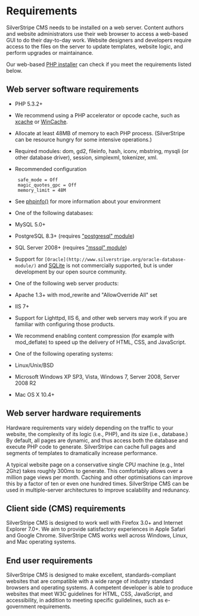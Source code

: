 # Requirements

SilverStripe CMS needs to be installed on a web server. Content authors and website administrators use their web browser to access a web-based GUI to 
do their day-to-day work. Website designers and developers require access to the files on the server to update templates, 
website logic, and perform upgrades or maintainance.

Our web-based [PHP installer](/installation) can check if you meet the requirements listed below.

## Web server software requirements

 * PHP 5.3.2+
 * We recommend using a PHP accelerator or opcode cache, such as [xcache](http://xcache.lighttpd.net/) or [WinCache](http://www.iis.net/download/wincacheforphp).
 * Allocate at least 48MB of memory to each PHP process. (SilverStripe can be resource hungry for some intensive operations.)
 * Required modules: dom, gd2, fileinfo, hash, iconv, mbstring, mysqli (or other database driver), session, simplexml, tokenizer, xml.
 * Recommended configuration

		safe_mode = Off
		magic_quotes_gpc = Off
		memory_limit = 48M

 * See [phpinfo()](http://php.net/manual/en/function.phpinfo.php) for more information about your environment
 * One of the following databases: 
  * MySQL 5.0+
  * PostgreSQL 8.3+ (requires ["postgresql" module](http://silverstripe.org/postgresql-module))
  * SQL Server 2008+ (requires ["mssql" module](http://silverstripe.org/microsoft-sql-server-database/))
  * Support for `[Oracle](http://www.silverstripe.org/oracle-database-module/)` and [SQLite](http://silverstripe.org/sqlite-database/) is not commercially supported, but is under development by our open source community.
 * One of the following web server products: 
  * Apache 1.3+ with mod_rewrite and "AllowOverride All" set
  * IIS 7+
  * Support for Lighttpd, IIS 6, and other web servers may work if you are familiar with configuring those products.
 * We recommend enabling content compression (for example with mod_deflate) to speed up the delivery of HTML, CSS, and JavaScript.
 * One of the following operating systems:
  * Linux/Unix/BSD
  * Microsoft Windows XP SP3, Vista, Windows 7, Server 2008, Server 2008 R2
  * Mac OS X 10.4+

## Web server hardware requirements

Hardware requirements vary widely depending on the traffic to your website, the complexity of its logic (i.e., PHP), and its size (i.e., database.) By default, all pages are dynamic, and thus access both the database and execute PHP code to generate. SilverStripe can cache full pages and segments of templates to dramatically increase performance.

A typical website page on a conservative single CPU machine (e.g., Intel 2Ghz) takes roughly 300ms to generate. This comfortably allows over a million page views per month. Caching and other optimisations can improve this by a factor of ten or even one hundred times. SilverStripe CMS can be used in multiple-server architectures to improve scalability and redunancy.

## Client side (CMS) requirements

SilverStripe CMS is designed to work well with Firefox 3.0+ and Internet Explorer 7.0+. We aim to provide satisfactory experiences in Apple Safari and Google Chrome. SilverStripe CMS works well across Windows, Linux, and Mac operating systems.

## End user requirements ##

SilverStripe CMS is designed to make excellent, standards-compliant websites that are compatible with a wide range of industry standard browsers and operating systems. A competent developer is able to produce websites that meet W3C guidelines for HTML, CSS, JavaScript, and accessibility, in addition to meeting specific guildelines, such as e-government requirements.
